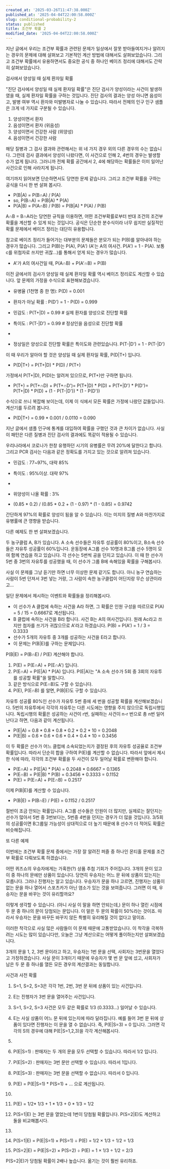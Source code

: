 ```yaml
---
created_at: '2025-03-26T11:47:38.000Z'
published_at: '2025-04-04T22:00:58.000Z'
slug: conditional-probability-2
status: published
title: 조건부 확률 2
modified_date: '2025-04-04T22:00:58.000Z'
---
```


지난 글에서 우리는 조건부 확률과 관련된 문제가 일상에서 잘못 받아들여지거나 알려지는 경우의 문제에 대해 살펴보고 기본적인 계산 방법에 대해서도 살펴보았습니다. 그리고 조건부 확률에서 유용하면서도 중요한 공식 중 하나인 베이즈 정리에 대해서도 간략히 살펴보았습니다. 

검사에서 양성일 때 실제 환자일 확률

"진단 검사에서 양성일 때 실제 환자일 확률"은 진단 검사가 양성이라는 사건이 발생하였을 때, 실제 환자일 확률을 구하는 것입니다. 진단 검사의 결과는 양성 아니면 음성이고, 발병 여부 역시 환자와 미발병자로 나눌 수 있습니다. 따라서 전체의 인구 인구 샘플은 크게 네 가지로 구분될 수 있습니다. 

1. 양성이면서 환자
2. 음성이면서 환자 (위음성)
3. 양성이면서 건강한 사람 (위양성)
4. 음성이면서 건강한 사람

해당 질병과 그 검사 결과와 관련해서는 위 네 가지 경우 외의 다른 경우의 수는 없습니다. 그런데 검사 결과에서 양성이 나왔다면, 이 사건으로 인해 2, 4번의 경우는 발생할 수가 없게 됩니다. 그러니까 전체 확률 공간에서 2, 4에 해당하는 확률들은 이미 일어난 사건으로 인해 사라지게 됩니다. 

여기까지 읽어보면 단순하면서도 당연한 문제 같습니다. 그리고 조건부 확률을 구하는 공식을 다시 한 번 살펴 봅시다. 

- P(B|A) = P(B∩A) / P(A)
- so,  P(B∩A) = P(B|A) * P(A)
- P(A|B) = P(A∩B) / P(B) = P(B|A) * P(A) / P(B)

A∩B = B∩A라는 당연한 규칙을 이용하면, 어떤 조건부확률로부터 반대 조건의 조건부확률을 계산할 수 있게 되는 것입니다. 공식은 단순한 분수식이라 너무 쉽지만 실질적인 확률 문제에서 베이즈 정리는 대단히 유용합니다. 

참고로 베이즈 정리가 들어가는 대부분의 문제들은 분모가 되는 P(B)를 알아내야 하는 경우가 많습니다. 그리고 P(B)는 P(A), P(A') (A'는 A의 여사건. P(A') = 1 - P(A). 보통 c를 위첨자로 쓰지만 귀찮...)를 통해서 얻게 되는 경우가 많습니다. 

- A'가 A의 여사건일 때, P(A∩B) + P(A'∩B) = P(B)

이전 글에서의 검사가 양성일 때 실제 환자일 확률 역시 베이즈 정리로도 계산할 수 있습니다. 앞 문제의 가정을 수식으로 표현해보겠습니다. 

- 유병율 (1천명 중 한 명): P(D) = 0.001
- 환자가 아닐 확률 : P(D') = 1 - P(D) = 0.999
- 민감도 : P(T+|D) = 0.99  # 실제 환자를 양성으로 진단할 확률
- 특이도 : P(T-|D') = 0.99  # 정상인을 음성으로 진단할 확률
- 

- 정상일은 양성으로 진단할 확률은 특이도와 관련있습니다. P(T-|D') = 1 - P(T-|D')

이 때 우리가 알아야 할 것은 양성일 때 실제 환자일 확률, P(D|T+) 입니다. 

- P(D|T+) = P(T+|D) * P(D) / P(T+)

가정에서 P(T+|D), P(D)는 알려져 있으므로,  P(T+)만 구하면 됩니다.

- P(T+) = P(T+∩D) + P(T+∩D')= P(T+|D) * P(D) + P(T+|D') * P(D')= P(T+|D) * P(D) + (1 - P(T-|D')) * (1 -  P(D'))

수식으로 쓰니 복잡해 보이는데, 이제 이 식에서 모든 확률은 가정에 나왔던 값들입니다. 계산기를 두르려 봅니다.

-  P(D|T+) = 0.99 * 0.001 / 0.0110 = 0.090

지난 글에서 샘플 인구에 통계를 대입하여 확률을 구했던 것과 큰 차이가 없습니다. 사실 이 패턴은 다른 질병과 진단 검사의 결과에도 똑같이 적용될 수 있습니다. 

우리나라에서 코로나가 한창 유행하던 시기의 유병률은 무려 20%에 달한다고 합니다. 그리고 PCR 검사는 다음과 같은 정확도를 가지고 있는 것으로 알려져 있습니다. 

- 민감도 : 77~97%, 대략 85%
- 특이도 : 95%이상. 대략 97%
- 

- 위양성이 나올 확률 : 3%

- (0.85 * 0.2) / (0.85 * 0.2 + (1 - 0.97)  * (1 - 0.85) = 0.9742

간단하게 97%의 확률로 양성이 됨을 알 수 있습니다. 이는 미지의 질병 A와 마찬가지로 유병률에 큰 영향을 받습니다. 

다른 예제도 한 번 살펴보겠습니다.

두 농구클럼 A, B가 있습니다. A 소속 선수들은 자유투 성공률이 80%이고, B소속 선수들은 자유투 성공률이 60%입니다. 운동장에 A그룹 선수 10명과 B그룹 선수 5명이 모여 함께 연습을 하고 있습니다. 각 선수는 5번씩 공을 던지고 있습니다. 이 때 한 선수가 5번 중 3번의 자유투를 성공했을 때, 이 선수가 그룹 B에 속해있을 확률을 구해봅시다.

사실 이 문제를 그냥 듣기만 하면 너무 이상한 문제 같기도 합니다. 아니 농구 연습하는 사람이 5번 던져서 3번 넣는 거랑, 그 사람이 속한 농구클럽이 어딘지랑 무슨 상관이라고...

일단 문제에서 제시하는 이벤트와 확률들을 정리해봅시다.

- 이 선수가 A 클럽에 속하는 사건을 A라 하면,  그 확률은 인원 구성을 따르므로 P(A) = 5 / 15 = 0.6667로 계산됩니다. 
- B 클럽에 속하는 사건을 B라 합니다. 사건 B는 A의 여사건입니다. 원래 Ac라고 쓰지만 첨자를 쓰기가 귀찮으므로 A'라고 하겠습니다. P(B) = P(A') = 1 / 3 = 0.3333
- 선수가 5개의 자유투 중 3개를 성공하는 사건을 E라고 합니다. 
- 이 문제는 P(B|E)를 구하는 문제입니다. 

P(B|E) = P(B∩E) / P(E) 계산해야 합니다. 

1. P(E) = P(E∩A) + P(E∩A') 입니다. 
2. P(E∩A) = P(E|A) * P(A) 입니다. P(E|A)는 "A 소속 선수가 5회 중 3회의 자유투를 성공할 확률"을 말합니다. 
3. 같은 방식으로 P(E∩B)도 구할 수 있습니다. 
4. P(E), P(E∩B) 를 알면, P(B|E)도 구할 수 있습니다. 

자유투 성공률 80%인 선수가 자유투 5번 중에 세 번을 성공할 확률을 계산해보겠습니다.  5번의 자유투에서 각각의 자유투는 다른 시도에는 영향을 주지 않으므로 독립시행입니다. 독립시행의 확률은 성공하는 사건이 r번, 실패하는 사건이 n-r 번으로 총 n번 일어난다고 하면, 다음과 같이 계산됩니다. 

- P(E|A) = 0.8 * 0.8 * 0.8 * 0.2 * 0.2 * 10 = 0.2048
- P(E|B) = 0.6 * 0.6 * 0.6 * 0.4 * 0.4 * 10 = 0.3456

이 두 확률은 선수가 어느 클럽에 소속되었는지가 결정된 후의 자유투 성공율로 조건부 확률입니다. 따라서 단순히 합을 구하여 P(E)를 계산할 수 없습니다. 따라서 앞에서 제시한 식에 따라, 각각의 조건부 확률을 두 사건이 모두 일어날 확률로 변환해야 합니다. 

- P(E∩A) = P(E|A) * P(A) = 0.2048 * 0.6667 = 0.1365
- P(E∩B) = P(E|B) * P(B) = 0.3456 * 0.3333 = 0.1152
- P(E) = P(E∩A) + P(E∩B)   = 0.2517

이제 P(B|E)를 계산할 수 있습니다. 

- P(B|E) = P(B∩E) / P(E) = 0.1152 / 0.2517

절반이 조금 안되는 확률입니다. A그룹 선수들은 인원이 더 많지만, 실제로는 잘던지는 선수가 많아서 5번 중 3번보다는, 5번중 4번을 던지는 경우가 더 많을 것입니다. 3/5회의 성공률이면 B그룹일 가능성이 상대적으로 더 높기 때문에 B 선수가 더 적어도 확률은 비슷해집니다.

또 다른 예제

이번에는 조건부 확률 문제 중에서는 가장 잘 알려진 퍼즐 중 하나인 몬티홀 문제를 조건부 확률로 다뤄보도록 하겠습니다. 

어떤 퀴즈쇼의 우승자에게는 가혹한(?) 상품 추첨 기회가 주어집니다. 3개의 문이 있고 이 중 하나의 문에만 상품이 있습니다. 당연히 우승자는 어느 문 뒤에 상품이 있는지는 모릅니다. 그러나 진행자는 알고 있습니다. 우승자가 문을 하나 고르면, 진행자는 상품이 없는 문을 하나 열어서 스포츠카가 아닌 염소가 있는 것을 보여줍니다. 그러면 이 때, 우승자는 문을 바꾸는 것이 유리할까요?

이렇게 생각할 수 있습니다. (아니 사실 이 말을 하면 안되는데,) 문이 하나 열린 시점에 두 문 중 하나의 문이 당첨되는 문입니다. 이 말은 두 문의 확률이 50%라는 것이죠. 따라서 우승자는 문을 바꾸든 바꾸지 않든 특별히 유리해질 것이 없다고 말이죠. 

이러한 착각으로 사실 많은 사람들이 이 문제 때문에 고통받았습니다. 이 착각을 극복하려는 시도는 많이 있습니다만, 오늘은 그냥 계산으로는 어떻게 풀이하는지만 살펴보겠습니다. 

3개의 문을 1, 2, 3번 문이라고 하고, 우승자는 1번 문을 선택, 사회자는 3번문을 열었다고 가정하겠습니다. 사실 문이 3개이기 때문에 우승자가 몇 번 문 앞에 섰고, 사회자가 남은 두 문 중 하나를 열든 모든 경우의 계산결과는 동일합니다. 

사건과 사전 확률

1. S=1, S=2, S=3은 각각 1번, 2번, 3번 문 뒤에 상품이 있는 사건입니다. 
2. E는 진행자가 3번 문을 열어주는 사건입니다. 
3. S=1, S=2, S=3 사건은 모두 같은 확률로 1/3 (0.3333...) 일어날 수 있습니다. 
4. E는 사실 상품이 어느 문 뒤에 있는지에 따라 달라집니다.  예를 들어 3번 문 뒤에 상품이 있다면 진행자는 이 문을 열 수 없습니다. 즉, P(E|S=3) = 0 입니다. 그러면 각각의 S의 경우에 대해 P(E|S=1,2,3)을 각각 계산해봅시다. 
5. 

1. P(E|S=1) : 판매자는 두 개의 문을 모두 선택할 수 있습니다. 따라서 1/2 입니다. 
2. P(E|S=2) : 판매자는 3번 문만 선택할 수 있습니다. 따라서 1입니다. 
3. P(E|S=3) :  판매자는 3번 문을 선택할 수 없습니다. 따라서 0 입니다. 

6. P(E) = P(E|S=1) * P(S=1) + ... 으로 계산됩니다. 
7. 

1. P(E) = 1/2* 1/3 + 1 * 1/3 + 0 * 1/3 = 1/2

8. P(S=1|E) 는 3번 문을 열었는데 1번이 당첨될 확률입니다.  P(S=2|E)도 계산하고 둘을 비교해봅시다.
9. 

1. P(S=1|E) = P(E|S=1) × P(S=1) ÷ P(E) = 1/2 × 1/3 ÷ 1/2 = 1/3
2. P(S=2|E) = P(E|S=2) × P(S=2) ÷ P(E) = 1 × 1/3 ÷ 1/2 = 2/3

P(S=2|E)가 당첨될 확률이 2배나 높습니다. 옮기는 것이 훨씬 유리하죠.